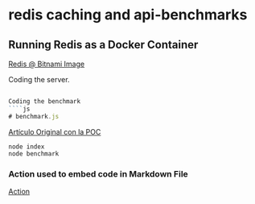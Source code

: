 # redis caching and api-benchmarks

## Running Redis as a Docker Container
[Redis @ Bitnami Image](https://hub.docker.com/r/bitnami/redis/)


Coding the server.
```javascript:index.js

Coding the benchmark
````js
# benchmark.js
````

[Artículo Original con la POC](https://blog.appsignal.com/2021/03/10/powerful-caching-with-redis-for-nodejs-applications.html)

`````
node index
node benchmark
`````

### Action used to embed code in Markdown File
[Action](https://github.com/marketplace/actions/markdown-embed-code-from-file)
